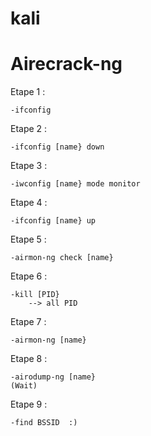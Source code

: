 # kali
# Airecrack-ng

Etape 1 : 

    -ifconfig
    
Etape 2 :

    -ifconfig [name} down
    
Etape 3 :
 
    -iwconfig [name} mode monitor
    
Etape 4 :

    -ifconfig [name} up
    
Etape 5 :

    -airmon-ng check [name}
    
Etape 6 :

    -kill [PID}
        --> all PID

Etape 7 :

    -airmon-ng [name}
    
Etape 8 :

    -airodump-ng [name}
    (Wait)
    
Etape 9 :

    -find BSSID  :)
